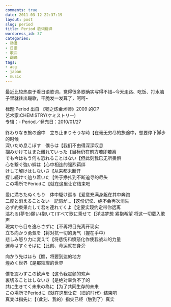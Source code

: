 ```yaml
---
comments: true
date: 2011-03-12 22:37:19
layout: post
slug: period
title: Period 歌词翻译
wordpress_id: 37
categories:
- 动漫
- 日语
- 歌曲
- 翻译
tags:
- acg
- japan
- music
---
```


最近比较热衷于看日语歌词，觉得很多歌确实写得不错~今天走路、吃饭、打水脑子里就往出蹦歌，干脆发一发算了，呵呵~


标题:Period 出自 《钢之炼金术师》2009 的OP  
艺术家:CHEMISTRY(ケミストリー)  
专辑：- Period／発売日：2010/01/27

終わりなき旅の途中　立ち止まりそうな時【在毫无穷尽的旅途中，想要停下脚步的时候  
深いため息こぼす　僕らは【我们不由得深深叹息  
掴みかけてはまた離れていった【目标仍在前方若即若离  
でも今はもう何も恐れることはない【但此刻我已无所畏惧  
心を繋ぐ強い絆は【心中相连的强烈羁绊  
けして解けはしないさ【从来都未断开  
探し続けて辿り着いた【终于挣扎到不断追寻的尽头  
この場所でPeriodに【就在这里让它结束吧  

愛に満ちたぬくもり　体中駆け巡る【爱意充满身躯在其中奔跑  
二度と消えることない　記憶が…【这份记忆、绝不会再次消失  
必ず約束果たして君を連れてくよ【定要实现约定带你远离  
溢れる(夢を)願い(抱いて)すべて歌に乗せて【洋溢梦想 紧抱希望 将这一切载入歌声  
現実から目を逸らさずに【不再将目光离开现实  
立ち向かう勇気を【将对抗一切的勇气（握在手中）  
悲しみ怒り力に変えて【将悲伤和愤怒化作使我战斗的力量  
運命はすぐそばに【此刻、命运就在身旁

向かう先はほら【瞧，将要到达的地方  
煌めく世界【是那璀璨的世界  

僕を震わすこの歓声を【这令我震颤的欢声  
裏切ることはしないさ【是绝对辜负不了的  
共に生きてく未来の為に【为了共同生存的未来  
この場所でPeriodに【就在这里让它（旧的时代）结束吧  
真実は指先に【（此刻、我的）指尖已经（触到了）真实  
